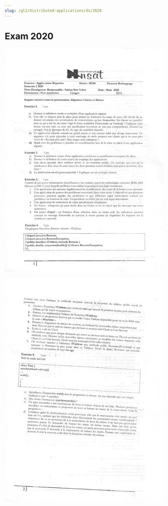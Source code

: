 ```yaml
---
slug: /gl2/distributed-applications/ds/2020
---
```


# Exam 2020

![1](assets/2020-1.jpg)

![2](assets/2020-2.jpg)
